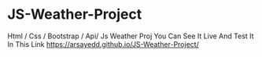 # JS-Weather-Project
Html / Css / Bootstrap / Api/ Js Weather Proj
You Can See It Live And Test It In This Link https://arsayedd.github.io/JS-Weather-Project/
